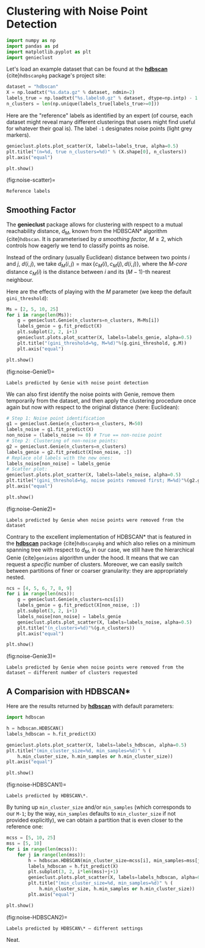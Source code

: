 



# Clustering with Noise Point Detection



``` python
import numpy as np
import pandas as pd
import matplotlib.pyplot as plt
import genieclust
```





Let's load an example dataset that can be found
at the [**hdbscan**](https://hdbscan.readthedocs.io)
{cite}`hdbscanpkg` package's project site:


``` python
dataset = "hdbscan"
X = np.loadtxt("%s.data.gz" % dataset, ndmin=2)
labels_true = np.loadtxt("%s.labels0.gz" % dataset, dtype=np.intp) - 1
n_clusters = len(np.unique(labels_true[labels_true>=0]))
```



Here are the "reference" labels as identified by an expert (of course,
each dataset might reveal many different clusterings that users might
find useful for whatever their goal is).
The label `-1` designates noise points (light grey markers).


``` python
genieclust.plots.plot_scatter(X, labels=labels_true, alpha=0.5)
plt.title("(n=%d, true n_clusters=%d)" % (X.shape[0], n_clusters))
plt.axis("equal")
```

``` python
plt.show()
```

(fig:noise-scatter)=
```{figure} noise-figures/noise-scatter-1.*
Reference labels
```



## Smoothing Factor


The **genieclust** package allows for clustering with respect
to a mutual reachability distance, $d_M$,
known from the HDBSCAN\* algorithm {cite}`hdbscan`.
It is parameterised by *a smoothing factor*, $M\ge 2$, which
controls how eagerly we tend to classify points as noise.

Instead of the ordinary (usually Euclidean) distance
between two points $i$ and $j$, $d(i,j)$, we take
$d_M(i,j)=\max\{ c_M(i), c_M(j), d(i, j) \}$,
where the $M$-*core* distance $c_M(i)$ is the distance between
$i$ and its $(M-1)$-th nearest neighbour.

Here are the effects of playing with the $M$ parameter
(we keep the default `gini_threshold`):


``` python
Ms = [2, 5, 10, 25]
for i in range(len(Ms)):
    g = genieclust.Genie(n_clusters=n_clusters, M=Ms[i])
    labels_genie = g.fit_predict(X)
    plt.subplot(2, 2, i+1)
    genieclust.plots.plot_scatter(X, labels=labels_genie, alpha=0.5)
    plt.title("(gini_threshold=%g, M=%d)"%(g.gini_threshold, g.M))
    plt.axis("equal")
```

``` python
plt.show()
```

(fig:noise-Genie1)=
```{figure} noise-figures/noise-Genie1-3.*
Labels predicted by Genie with noise point detection
```

We can also first identify the noise points with Genie, remove them temporarily
from the dataset, and then apply the clustering procedure once again
but now with respect to the original distance (here: Euclidean):


``` python
# Step 1: Noise point identification
g1 = genieclust.Genie(n_clusters=n_clusters, M=50)
labels_noise = g1.fit_predict(X)
non_noise = (labels_noise >= 0) # True == non-noise point
# Step 2: Clustering of non-noise points:
g2 = genieclust.Genie(n_clusters=n_clusters)
labels_genie = g2.fit_predict(X[non_noise, :])
# Replace old labels with the new ones:
labels_noise[non_noise] = labels_genie
# Scatter plot:
genieclust.plots.plot_scatter(X, labels=labels_noise, alpha=0.5)
plt.title("(gini_threshold=%g, noise points removed first; M=%d)"%(g2.gini_threshold, g1.M))
plt.axis("equal")
```

``` python
plt.show()
```

(fig:noise-Genie2)=
```{figure} noise-figures/noise-Genie2-5.*
Labels predicted by Genie when noise points were removed from the dataset
```


Contrary to the excellent implementation of HDBSCAN\*
that is featured in the [**hdbscan**](https://hdbscan.readthedocs.io)
package {cite}`hdbscanpkg` and which also relies on a minimum spanning tree
with respect to $d_M$, in our case,
we still have the hierarchical Genie {cite}`genieins` algorithm under the hood.
It means that we can request a *specific* number of clusters.
Moreover, we can easily switch between partitions
of finer or coarser granularity: they are appropriately nested.



``` python
ncs = [4, 5, 6, 7, 8, 9]
for i in range(len(ncs)):
    g = genieclust.Genie(n_clusters=ncs[i])
    labels_genie = g.fit_predict(X[non_noise, :])
    plt.subplot(3, 2, i+1)
    labels_noise[non_noise] = labels_genie
    genieclust.plots.plot_scatter(X, labels=labels_noise, alpha=0.5)
    plt.title("(n_clusters=%d)"%(g.n_clusters))
    plt.axis("equal")
```

``` python
plt.show()
```

(fig:noise-Genie3)=
```{figure} noise-figures/noise-Genie3-7.*
Labels predicted by Genie when noise points were removed from the dataset – different number of clusters requested
```



## A Comparision with HDBSCAN\*


Here are the results returned by [**hdbscan**](https://hdbscan.readthedocs.io)
with default parameters:


``` python
import hdbscan
```


``` python
h = hdbscan.HDBSCAN()
labels_hdbscan = h.fit_predict(X)
```

``` python
genieclust.plots.plot_scatter(X, labels=labels_hdbscan, alpha=0.5)
plt.title("(min_cluster_size=%d, min_samples=%d)" % (
    h.min_cluster_size, h.min_samples or h.min_cluster_size))
plt.axis("equal")
```

``` python
plt.show()
```

(fig:noise-HDBSCAN1)=
```{figure} noise-figures/noise-HDBSCAN1-9.*
Labels predicted by HDBSCAN\*.
```


By tuning up `min_cluster_size` and/or `min_samples` (which corresponds
to our `M-1`; by the way, `min_samples` defaults to `min_cluster_size`
if not provided explicitly), we can obtain a partition that is even closer
to the reference one:



``` python
mcss = [5, 10, 25]
mss = [5, 10]
for i in range(len(mcss)):
    for j in range(len(mss)):
        h = hdbscan.HDBSCAN(min_cluster_size=mcss[i], min_samples=mss[j])
        labels_hdbscan = h.fit_predict(X)
        plt.subplot(3, 2, i*len(mss)+j+1)
        genieclust.plots.plot_scatter(X, labels=labels_hdbscan, alpha=0.5)
        plt.title("(min_cluster_size=%d, min_samples=%d)" % (
            h.min_cluster_size, h.min_samples or h.min_cluster_size))
        plt.axis("equal")
```

``` python
plt.show()
```

(fig:noise-HDBSCAN2)=
```{figure} noise-figures/noise-HDBSCAN2-11.*
Labels predicted by HDBSCAN\* – different settings
```

Neat.
